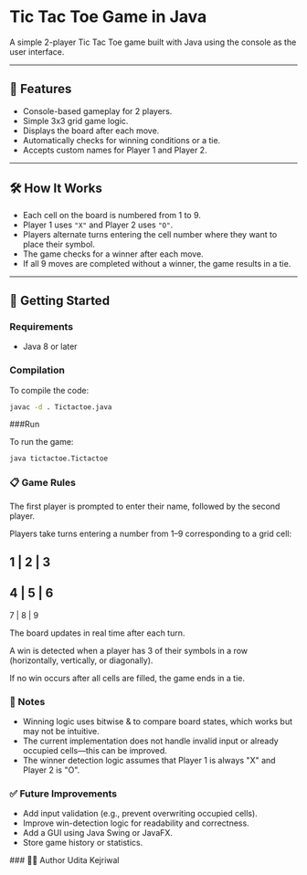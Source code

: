 # Tic Tac Toe Game in Java

A simple 2-player Tic Tac Toe game built with Java using the console as the user interface.

---

## 📌 Features

- Console-based gameplay for 2 players.
- Simple 3x3 grid game logic.
- Displays the board after each move.
- Automatically checks for winning conditions or a tie.
- Accepts custom names for Player 1 and Player 2.

---

## 🛠️ How It Works

- Each cell on the board is numbered from 1 to 9.
- Player 1 uses `"X"` and Player 2 uses `"O"`.
- Players alternate turns entering the cell number where they want to place their symbol.
- The game checks for a winner after each move.
- If all 9 moves are completed without a winner, the game results in a tie.

---

## 🚀 Getting Started

### Requirements

- Java 8 or later

### Compilation

To compile the code:

```bash
javac -d . Tictactoe.java
```
###Run

To run the game:

```bash
java tictactoe.Tictactoe
```

### 📋 Game Rules
The first player is prompted to enter their name, followed by the second player.

Players take turns entering a number from 1–9 corresponding to a grid cell:

1 | 2 | 3
---------
4 | 5 | 6
---------
7 | 8 | 9


The board updates in real time after each turn.

A win is detected when a player has 3 of their symbols in a row (horizontally, vertically, or diagonally).

If no win occurs after all cells are filled, the game ends in a tie.

### 🧠 Notes
<ul>
<li>Winning logic uses bitwise & to compare board states, which works but may not be intuitive.

<li>The current implementation does not handle invalid input or already occupied cells—this can be improved.

<li>The winner detection logic assumes that Player 1 is always "X" and Player 2 is "O".
</ul>

### ✅ Future Improvements
<ul>
<li>Add input validation (e.g., prevent overwriting occupied cells).

<li>Improve win-detection logic for readability and correctness.

<li>Add a GUI using Java Swing or JavaFX.

<li>Store game history or statistics.
</ul>
### 🧑‍💻 Author
Udita Kejriwal
